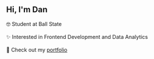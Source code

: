 ## Hi, I'm Dan

  🤓 Student at Ball State <br/> <br/>
  ✨ Interested in Frontend Development and Data Analytics <br/> <br/>
  🤪 Check out my [portfolio](https://danchepkwony.com)
